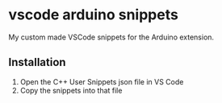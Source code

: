 # vscode arduino snippets
My custom made VSCode snippets for the Arduino extension.

## Installation
1. Open the C++ User Snippets json file in VS Code
2. Copy the snippets into that file
